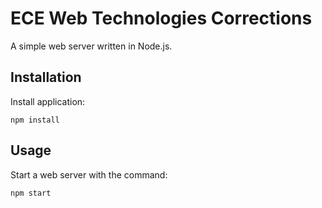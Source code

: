 
# ECE Web Technologies Corrections

A simple web server written in Node.js.

## Installation

Install application:

```
npm install 
```

## Usage

Start a web server with the command:

```
npm start
```


